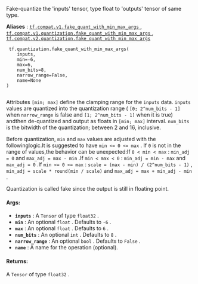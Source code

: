 Fake-quantize the 'inputs' tensor, type float to 'outputs' tensor of same type.

**Aliases** : [ `tf.compat.v1.fake_quant_with_min_max_args` ](/api_docs/python/tf/quantization/fake_quant_with_min_max_args), [ `tf.compat.v1.quantization.fake_quant_with_min_max_args` ](/api_docs/python/tf/quantization/fake_quant_with_min_max_args), [ `tf.compat.v2.quantization.fake_quant_with_min_max_args` ](/api_docs/python/tf/quantization/fake_quant_with_min_max_args)

```
 tf.quantization.fake_quant_with_min_max_args(
    inputs,
    min=-6,
    max=6,
    num_bits=8,
    narrow_range=False,
    name=None
)
 
```

Attributes  `[min; max]`  define the clamping range for the  `inputs`  data. `inputs`  values are quantized into the quantization range ( `[0; 2^num_bits - 1]` when  `narrow_range`  is false and  `[1; 2^num_bits - 1]`  when it is true) andthen de-quantized and output as floats in  `[min; max]`  interval. `num_bits`  is the bitwidth of the quantization; between 2 and 16, inclusive.

Before quantization,  `min`  and  `max`  values are adjusted with the followinglogic.It is suggested to have  `min <= 0 <= max` . If  `0`  is not in the range of values,the behavior can be unexpected:If  `0 < min < max` :  `min_adj = 0`  and  `max_adj = max - min` .If  `min < max < 0` :  `min_adj = min - max`  and  `max_adj = 0` .If  `min <= 0 <= max` :  `scale = (max - min) / (2^num_bits - 1)` , `min_adj = scale * round(min / scale)`  and  `max_adj = max + min_adj - min` .

Quantization is called fake since the output is still in floating point.

#### Args:
- **`inputs`** : A  `Tensor`  of type  `float32` .
- **`min`** : An optional  `float` . Defaults to  `-6` .
- **`max`** : An optional  `float` . Defaults to  `6` .
- **`num_bits`** : An optional  `int` . Defaults to  `8` .
- **`narrow_range`** : An optional  `bool` . Defaults to  `False` .
- **`name`** : A name for the operation (optional).


#### Returns:
A  `Tensor`  of type  `float32` .

